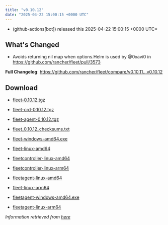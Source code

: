 ```yaml
---
title: "v0.10.12"
date: "2025-04-22 15:00:15 +0000 UTC"
---
```



*  (github-actions[bot]) released this 2025-04-22 15:00:15 +0000 UTC*


## What's Changed
* Avoids returning nil map when options.Helm is used by @0xavi0 in https://github.com/rancher/fleet/pull/3573


**Full Changelog**: https://github.com/rancher/fleet/compare/v0.10.11...v0.10.12




## Download

* [fleet-0.10.12.tgz](https://github.com/rancher/fleet/releases/download/v0.10.12/fleet-0.10.12.tgz)

* [fleet-crd-0.10.12.tgz](https://github.com/rancher/fleet/releases/download/v0.10.12/fleet-crd-0.10.12.tgz)

* [fleet-agent-0.10.12.tgz](https://github.com/rancher/fleet/releases/download/v0.10.12/fleet-agent-0.10.12.tgz)

* [fleet_0.10.12_checksums.txt](https://github.com/rancher/fleet/releases/download/v0.10.12/fleet_0.10.12_checksums.txt)

* [fleet-windows-amd64.exe](https://github.com/rancher/fleet/releases/download/v0.10.12/fleet-windows-amd64.exe)

* [fleet-linux-amd64](https://github.com/rancher/fleet/releases/download/v0.10.12/fleet-linux-amd64)

* [fleetcontroller-linux-amd64](https://github.com/rancher/fleet/releases/download/v0.10.12/fleetcontroller-linux-amd64)

* [fleetcontroller-linux-arm64](https://github.com/rancher/fleet/releases/download/v0.10.12/fleetcontroller-linux-arm64)

* [fleetagent-linux-amd64](https://github.com/rancher/fleet/releases/download/v0.10.12/fleetagent-linux-amd64)

* [fleet-linux-arm64](https://github.com/rancher/fleet/releases/download/v0.10.12/fleet-linux-arm64)

* [fleetagent-windows-amd64.exe](https://github.com/rancher/fleet/releases/download/v0.10.12/fleetagent-windows-amd64.exe)

* [fleetagent-linux-arm64](https://github.com/rancher/fleet/releases/download/v0.10.12/fleetagent-linux-arm64)



*Information retrieved from [here](https://github.com/rancher/fleet/releases/tag/v0.10.12)*

